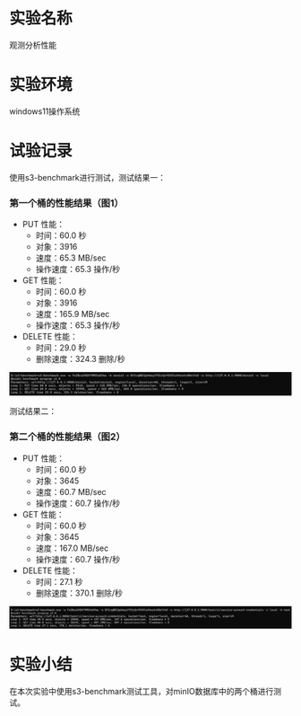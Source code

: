 # 实验名称

观测分析性能



# 实验环境

windows11操作系统



# 试验记录

使用s3-benchmark进行测试，测试结果一：

### 第一个桶的性能结果（图1）

- PUT 性能：
  - 时间：60.0 秒
  - 对象：3916
  - 速度：65.3 MB/sec
  - 操作速度：65.3 操作/秒
- GET 性能：
  - 时间：60.0 秒
  - 对象：3916
  - 速度：165.9 MB/sec
  - 操作速度：65.3 操作/秒
- DELETE 性能：
  - 时间：29.0 秒
  - 删除速度：324.3 删除/秒

<img src="./figure/测试1.png" alt="image" style="zoom:150%;" />

测试结果二：

### 第二个桶的性能结果（图2）

- PUT 性能：
  - 时间：60.0 秒
  - 对象：3645
  - 速度：60.7 MB/sec
  - 操作速度：60.7 操作/秒
- GET 性能：
  - 时间：60.0 秒
  - 对象：3645
  - 速度：167.0 MB/sec
  - 操作速度：60.7 操作/秒
- DELETE 性能：
  - 时间：27.1 秒
  - 删除速度：370.1 删除/秒

<img src="./figure/测试2.png" alt="image" style="zoom:150%;" />





# 实验小结

在本次实验中使用s3-benchmark测试工具，对minIO数据库中的两个桶进行测试。

